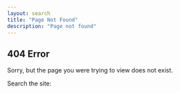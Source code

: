 ```yaml
---
layout: search
title: "Page Not Found"
description: "Page not found"
---  
```


## 404 Error

Sorry, but the page you were trying to view does not exist.

Search the site:
